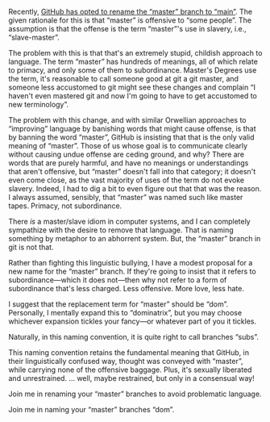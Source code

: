 Recently, [GitHub has opted to rename the “master” branch to
“main”](https://github.com/github/renaming). The given rationale for this is
that “master” is offensive to “some people”. The assumption is that the offense
is the term “master”'s use in slavery, i.e., “slave-master”.

The problem with this is that that's an extremely stupid, childish approach to
language. The term “master” has hundreds of meanings, all of which relate to
primacy, and only some of them to subordinance. Master's Degrees use the term,
it's reasonable to call someone good at git a git master, and someone less
accustomed to git might see these changes and complain “I haven't even mastered
git and now I'm going to have to get accustomed to new terminology”.

The problem with this change, and with similar Orwellian approaches to
“improving” language by banishing words that might cause offense, is that by
banning the word “master”, GitHub is insisting that that is the only valid
meaning of “master”. Those of us whose goal is to communicate clearly without
causing undue offense are ceding ground, and why? There are words that are
purely harmful, and have no meanings or understandings that aren't offensive,
but “master” doesn't fall into that category; it doesn't even come close, as
the vast majority of uses of the term do not evoke slavery. Indeed, I had to
dig a bit to even figure out that that was the reason. I always assumed,
sensibly, that “master” was named such like master tapes. Primacy, not
subordinance.

There *is* a master/slave idiom in computer systems, and I can completely
sympathize with the desire to remove that language. That is naming something by
metaphor to an abhorrent system. But, the “master” branch in git is not that.

Rather than fighting this linguistic bullying, I have a modest proposal for a
new name for the “master” branch. If they're going to insist that it refers to
subordinance—which it does not—then why not refer to a form of subordinance
that's less charged. Less offensive. More love, less hate.

I suggest that the replacement term for “master” should be “dom”. Personally, I
mentally expand this to “dominatrix”, but you may choose whichever expansion
tickles your fancy—or whatever part of you it tickles.

Naturally, in this naming convention, it is quite right to call branches
“subs”.

This naming convention retains the fundamental meaning that GitHub, in their
linguistically confused way, thought was conveyed with “master”, while carrying
none of the offensive baggage. Plus, it's sexually liberated and unrestrained.
... well, maybe restrained, but only in a consensual way!

Join me in renaming your “master” branches to avoid problematic language.

Join me in  naming your “master” branches “dom”.
